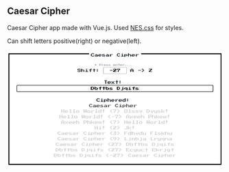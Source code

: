 ## Caesar Cipher

Caesar Cipher app made with Vue.js. Used [NES.css](https://nostalgic-css.github.io/NES.css/) for styles.

Can shift letters positive(right) or negative(left).

![Sample image of an app running](./assets/sample.png)
